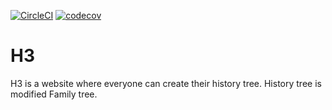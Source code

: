 [![CircleCI](https://circleci.com/gh/NovaBG03/H3.svg?style=svg)](https://circleci.com/gh/NovaBG03/H3)
[![codecov](https://codecov.io/gh/NovaBG03/H3/branch/master/graph/badge.svg)](https://codecov.io/gh/NovaBG03/H3)
# H3
H3 is a website where everyone can create their history tree. History tree is modified Family tree.
